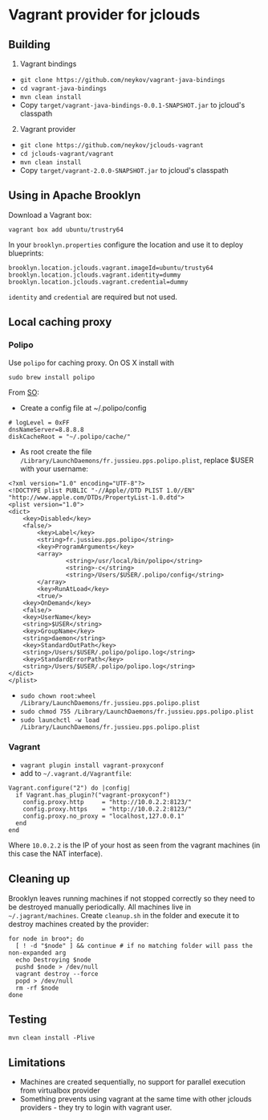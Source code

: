 Vagrant provider for jclouds
============================

Building
--------

1. Vagrant bindings
  * `git clone https://github.com/neykov/vagrant-java-bindings`
  * `cd vagrant-java-bindings`
  * `mvn clean install`
  * Copy `target/vagrant-java-bindings-0.0.1-SNAPSHOT.jar` to jcloud's classpath
2. Vagrant provider
  * `git clone https://github.com/neykov/jclouds-vagrant`
  * `cd jclouds-vagrant/vagrant`
  * `mvn clean install`
  * Copy `target/vagrant-2.0.0-SNAPSHOT.jar` to jcloud's classpath

Using in Apache Brooklyn
------------------------

Download a Vagrant box:
```
vagrant box add ubuntu/trustry64
```

In your `brooklyn.properties` configure the location and use it to deploy blueprints:
```
brooklyn.location.jclouds.vagrant.imageId=ubuntu/trusty64
brooklyn.location.jclouds.vagrant.identity=dummy
brooklyn.location.jclouds.vagrant.credential=dummy
```

`identity` and `credential` are required but not used.


Local caching proxy
-------------------

### Polipo

Use `polipo` for caching proxy. On OS X install with
```
sudo brew install polipo
```

From [SO](http://superuser.com/questions/192696/how-can-i-make-tor-and-polipo-run-and-automatically-restart-using-launchd-on-m):

* Create a config file at ~/.polipo/config

```
# logLevel = 0xFF
dnsNameServer=8.8.8.8
diskCacheRoot = "~/.polipo/cache/"

```

* As root create the file `/Library/LaunchDaemons/fr.jussieu.pps.polipo.plist`, replace $USER with your username:
```
<?xml version="1.0" encoding="UTF-8"?>
<!DOCTYPE plist PUBLIC "-//Apple//DTD PLIST 1.0//EN" "http://www.apple.com/DTDs/PropertyList-1.0.dtd">
<plist version="1.0">
<dict>
    <key>Disabled</key>
    <false/>
        <key>Label</key>
        <string>fr.jussieu.pps.polipo</string>
        <key>ProgramArguments</key>
        <array>
                <string>/usr/local/bin/polipo</string>
                <string>-c</string>
                <string>/Users/$USER/.polipo/config</string>
        </array>
        <key>RunAtLoad</key>
        <true/>
    <key>OnDemand</key>
    <false/>
    <key>UserName</key>
    <string>$USER</string>
    <key>GroupName</key>
    <string>daemon</string>
    <key>StandardOutPath</key>
    <string>/Users/$USER/.polipo/polipo.log</string>
    <key>StandardErrorPath</key>
    <string>/Users/$USER/.polipo/polipo.log</string>
</dict>
</plist>
```

* `sudo chown root:wheel /Library/LaunchDaemons/fr.jussieu.pps.polipo.plist`
* `sudo chmod 755 /Library/LaunchDaemons/fr.jussieu.pps.polipo.plist`
* `sudo launchctl -w load /Library/LaunchDaemons/fr.jussieu.pps.polipo.plist`

### Vagrant

* `vagrant plugin install vagrant-proxyconf`
* add to `~/.vagrant.d/Vagrantfile`:
```
Vagrant.configure("2") do |config|
  if Vagrant.has_plugin?("vagrant-proxyconf")
    config.proxy.http     = "http://10.0.2.2:8123/"
    config.proxy.https    = "http://10.0.2.2:8123/"
    config.proxy.no_proxy = "localhost,127.0.0.1"
  end
end
```

Where `10.0.2.2` is the IP of your host as seen from the vagrant machines (in this case the NAT interface).

Cleaning up
-----------

Brooklyn leaves running machines if not stopped correctly so they need to be destroyed manually periodically.
All machines live in `~/.jagrant/machines`. Create `cleanup.sh` in the folder and execute it to destroy machines created by the provider:

```
for node in broo*; do
  [ ! -d "$node" ] && continue # if no matching folder will pass the non-expanded arg
  echo Destroying $node
  pushd $node > /dev/null
  vagrant destroy --force
  popd > /dev/null
  rm -rf $node
done
```

Testing
-----------

```
mvn clean install -Plive
```


Limitations
-----------

* Machines are created sequentially, no support for parallel execution from virtualbox provider
* Something prevents using vagrant at the same time with other jclouds providers - they try to login with vagrant user.
